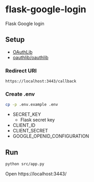 # flask-google-login
Flask Google login

## Setup

- [OAuthLib](https://oauthlib.readthedocs.io/en/latest/)
- [oauthlib/oauthlib](https://github.com/oauthlib/oauthlib)

### Redirect URI

```
https://localhost:3443/callback
```

### Create .env

```bash
cp -p .env.example .env
```

- SECRET_KEY
  - Flask secret key
- CLIENT_ID
- CLIENT_SECRET
- GOOGLE_OPENID_CONFIGURATION

## Run

```bash
python src/app.py
```

Open https://localhost:3443/
